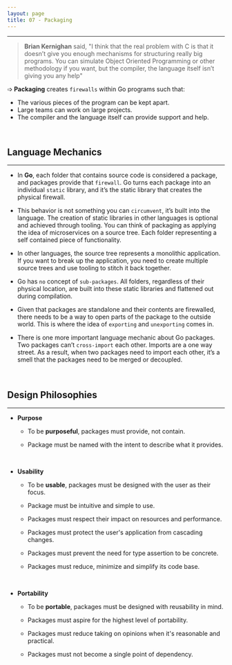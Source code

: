 ```yaml
---
layout: page
title: 07 - Packaging
---
```

***

<!-- markdownlint-disable MD002 MD022 -->

> **Brian Kernighan** said,  "I think that the real problem with C is that it doesn’t give you enough mechanisms for structuring really big programs. You can simulate Object Oriented Programming or other methodology if you want, but the compiler, the language itself isn’t giving you any help"

➩ **Packaging** creates `firewalls` within Go programs such that:

- The various pieces of the program can be kept apart.
- Large teams can work on large projects.
- The compiler and the language itself can provide support and help.

&nbsp;

## Language Mechanics
***

- In **Go**, each folder that contains source code is considered a package, and packages provide that `firewall`. Go turns each package into an individual `static` library, and it’s the static library that creates the physical firewall.

- This behavior is not something you can `circumvent`, it’s built into the language. The creation of static libraries in other languages is optional and achieved through tooling. You can think of packaging as applying the idea of microservices on a source tree. Each folder representing a self contained piece of functionality.

- In other languages, the source tree represents a monolithic application. If you want to break up the application, you need to create multiple source trees and use tooling to stitch it back together.

- Go has `no` concept of `sub-packages`. All folders, regardless of their physical location, are built into these static libraries and flattened out during compilation.

- Given that packages are standalone and their contents are firewalled, there needs to be a way to open parts of the package to the outside world. This is where the idea of `exporting` and `unexporting` comes in.

- There is one more important language mechanic about Go packages. Two packages can’t `cross-import` each other. Imports are a one way street. As a result, when two packages need to import each other, it’s a smell that the packages need to be merged or decoupled.

&nbsp;

## Design Philosophies
***

- **Purpose**

  - To be **purposeful**, packages must provide, not contain.

  - Package must be named with the intent to describe what it provides.

&nbsp;

- **Usability**

  - To be **usable**, packages must be designed with the user as their focus.

  - Package must be intuitive and simple to use.

  - Packages must respect their impact on resources and performance.

  - Packages must protect the user's application from cascading changes.

  - Packages must prevent the need for type assertion to be concrete.

  - Packages must reduce, minimize and simplify its code base.

&nbsp;

- **Portability**

  - To be **portable**, packages must be designed with reusability in mind.

  - Packages must aspire for the highest level of portability.

  - Packages must reduce taking on opinions when it's reasonable and practical.

  - Packages must not become a single point of dependency.